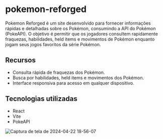 # pokemon-reforged

Pokemon Reforged é um site desenvolvido para fornecer informações rápidas e detalhadas sobre os Pokémon, consumindo a API do Pokémon (PokeAPI). O objetivo é permitir que os jogadores consultem rapidamente fraquezas, habilidades, held items e movimentos de Pokémon enquanto jogam seus jogos favoritos da série Pokémon.

## Recursos

-   Consulta rápida de fraquezas dos Pokémon.
-   Busca por habilidades, held items e movimentos dos Pokémon.
-   Interface responsiva para acesso em qualquer dispositivo.


## Tecnologias utilizadas

-   React
-   Vite
-   PokeAPI

![Captura de tela de 2024-04-22 18-56-07](https://github.com/Caracioly/pokemon-reforged/assets/120474277/8a64a16d-6ff0-4167-a191-15ea1cabb1ea)
